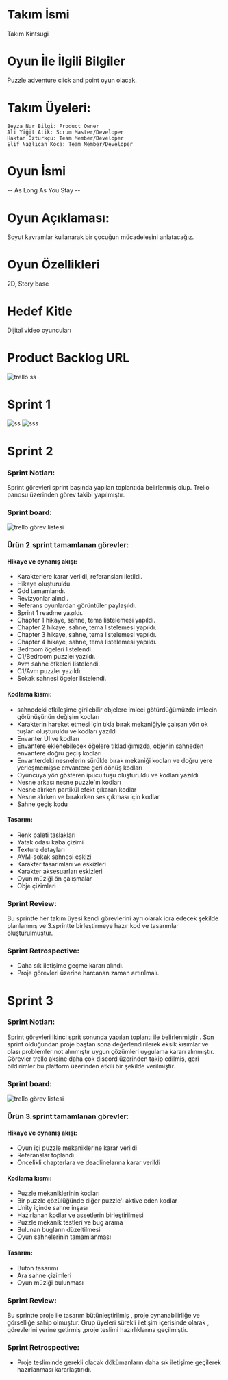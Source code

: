 # Takım İsmi

Takım Kintsugi

# Oyun İle İlgili Bilgiler

Puzzle adventure click and point oyun olacak.

# Takım Üyeleri:

    Beyza Nur Bilgi: Product Owner
    Ali Yiğit Atik: Scrum Master/Developer
    Haktan Öztürkçü: Team Member/Developer
    Elif Nazlıcan Koca: Team Member/Developer

# Oyun İsmi

-- As Long As You Stay --

# Oyun Açıklaması:
Soyut kavramlar kullanarak bir çocuğun mücadelesini anlatacağız. 

# Oyun Özellikleri
2D, Story base 

# Hedef Kitle
Dijital video oyuncuları

# Product Backlog URL
![trello ss](https://user-images.githubusercontent.com/104438447/167482252-b5f45b51-04d7-4259-8703-6f110449fccb.png)



# Sprint 1
![ss](https://user-images.githubusercontent.com/104438447/167482529-d9e34ebf-5fc7-408c-b6a3-45e42b9bb67a.png)
![sss](https://user-images.githubusercontent.com/104438447/167482810-849fa709-38cb-4422-a299-10e3ee460a79.png)




# Sprint 2

### Sprint Notları: 
Sprint görevleri sprint başında yapılan toplantıda belirlenmiş olup. Trello panosu üzerinden görev takibi yapılmıştır.

### Sprint board: 
![trello görev listesi](https://user-images.githubusercontent.com/102957660/169888138-8e3a2fac-20c8-49d7-b695-0f7e1ee2d324.png)

### Ürün 2.sprint tamamlanan görevler:
#### Hikaye ve oynanış akışı:
* Karakterlere karar verildi, referansları iletildi. 
* Hikaye oluşturuldu.
* Gdd tamamlandı.
* Revizyonlar alındı.
* Referans oyunlardan görüntüler paylaşıldı.
* Sprint 1 readme yazıldı.
* Chapter 1 hikaye, sahne, tema listelemesi yapıldı.
* Chapter 2 hikaye, sahne, tema listelemesi yapıldı.
* Chapter 3 hikaye, sahne, tema listelemesi yapıldı. 
* Chapter 4 hikaye, sahne, tema listelemesi yapıldı. 
* Bedroom ögeleri listelendi.
* C1/Bedroom puzzleı yazıldı.
* Avm sahne öfkeleri listelendi.
* C1/Avm puzzleı yazıldı.
* Sokak sahnesi ögeler listelendi.

#### Kodlama kısmı:
* sahnedeki etkileşime girilebilir objelere imleci götürdüğümüzde imlecin görünüşünün değişim kodları
* Karakterin hareket etmesi için tıkla bırak mekaniğiyle çalışan yön ok tuşları oluşturuldu ve kodları yazıldı 
* Envanter UI ve kodları
* Envantere eklenebilecek öğelere tıkladığımızda, objenin sahneden envantere doğru geçiş kodları
* Envanterdeki nesnelerin sürükle bırak mekaniği kodları ve doğru yere yerleşmemişse envantere geri dönüş kodları
* Oyuncuya yön gösteren ipucu tuşu oluşturuldu ve kodları yazıldı
* Nesne arkası nesne puzzle'ın kodları 
* Nesne alırken partikül efekt çıkaran kodlar
* Nesne alırken ve bırakırken ses çıkması için kodlar
* Sahne geçiş kodu

#### Tasarım:
* Renk paleti taslakları
* Yatak odası kaba çizimi
* Texture detayları
* AVM-sokak sahnesi eskizi
* Karakter tasarımları ve eskizleri
* Karakter aksesuarları eskizleri
* Oyun müziği ön çalışmalar
* Obje çizimleri

### Sprint Review:
Bu sprintte her takım üyesi kendi görevlerini ayrı olarak icra edecek şekilde planlanmış ve 3.sprintte birleştirmeye hazır kod ve tasarımlar oluşturulmuştur.

### Sprint Retrospective:
* Daha sık iletişime geçme kararı alındı.
* Proje görevleri üzerine harcanan zaman artırılmalı.

# Sprint 3

### Sprint Notları: 
Sprint görevleri ikinci sprit sonunda yapılan toplantı ile belirlenmiştir . Son sprint olduğundan proje baştan sona değerlendirilerek eksik kısımlar ve olası problemler not alınmıştır uygun çözümleri uygulama kararı alınmıştır. Görevler trello aksine daha çok  discord üzerinden takip edilmiş, geri bildirimler bu platform üzerinden etkili bir şekilde verilmiştir.

### Sprint board: 
 
![trello görev listesi](https://user-images.githubusercontent.com/102957660/169888138-8e3a2fac-20c8-49d7-b695-0f7e1ee2d324.png)

### Ürün 3.sprint tamamlanan görevler:
#### Hikaye ve oynanış akışı:
* Oyun içi puzzle mekaniklerine karar verildi
* Referanslar toplandı
* Öncelikli chapterlara ve deadlinelarına karar verildi

#### Kodlama kısmı:
* Puzzle mekaniklerinin kodları 
* Bir puzzle çözülüğünde diğer puzzle'ı aktive eden kodlar 
* Unity içinde sahne inşası
* Hazırlanan kodlar ve assetlerin birleştirilmesi
* Puzzle mekanik testleri ve bug arama
* Bulunan bugların düzeltilmesi
* Oyun sahnelerinin tamamlanması

#### Tasarım:
* Buton tasarımı 
* Ara sahne çizimleri
* Oyun müziği bulunması 

### Sprint Review:
Bu sprintte proje ile tasarım bütünleştirilmiş , proje oynanabilirliğe ve görselliğe sahip olmuştur. Grup üyeleri sürekli iletişim içerisinde olarak , görevlerini yerine getirmiş ,proje teslimi hazırlıklarına geçilmiştir. 

### Sprint Retrospective:
* Proje tesliminde gerekli olacak dökümanların daha sık iletişime geçilerek hazırlanması kararlaştırıdı. 



